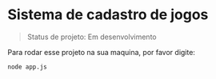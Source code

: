 <h1>Sistema de cadastro de jogos</h1>

> Status de projeto: Em desenvolvimento

Para rodar esse projeto na sua maquina, por favor digite:

```
node app.js
```
